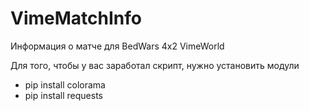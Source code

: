 # VimeMatchInfo
Информация о матче для BedWars 4x2 VimeWorld

Для того, чтобы у вас заработал скрипт, нужно установить модули
- pip install colorama
- pip install requests
